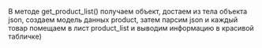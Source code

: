 В методе get_product_list() получаем объект, 
достаем из тела объекта json, создаем модель данных
product, затем парсим json и каждый товар помещаем в лист product_list  и выводим информацию в красивой табличке)